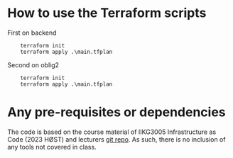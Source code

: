 # How to use the Terraform scripts
First on backend
```
    terraform init
    terraform apply .\main.tfplan
```
Second on oblig2
```
    terraform init
    terraform apply .\main.tfplan
```

# Any pre-requisites or dependencies
The code is based on the course material of IIKG3005 Infrastructure as Code (2023 HØST) and lecturers [git repo](https://github.com/torivarm/iac-terraform/).
As such, there is no inclusion of any tools not covered in class.

